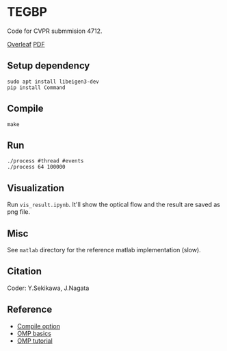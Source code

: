 # TEGBP
Code for CVPR submmision 4712.

[Overleaf](https://www.overleaf.com/project/634f900abe6816625b0e860e)
[PDF](https://github.com/DensoITLab/tegbp/blob/master/material/CVPR2023_4712.pdf)

## Setup dependency 
```
sudo apt install libeigen3-dev
pip install Command
```


## Compile 
```
make
```

## Run
```
./process #thread #events
./process 64 100000
```

## Visualization
Run `vis_result.ipynb`.
It'll show the optical flow and the result are saved as png file.


## Misc
See  `matlab` directory for the reference matlab implementation (slow).

## Citation
Coder: Y.Sekikawa, J.Nagata

## Reference
- [Compile option](https://ac-as.net/gcc-optimization-option/)
- [OMP basics](https://ichigopack.net/openmp/omp_base_3.html)
- [OMP tutorial](https://msu-cmse-courses.github.io/cmse401-S21-student/assignments/0225-HW2_OMP.html)
